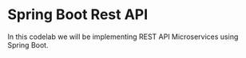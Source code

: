# Spring Boot Rest API
In this codelab we will be implementing  REST API Microservices using Spring Boot.
